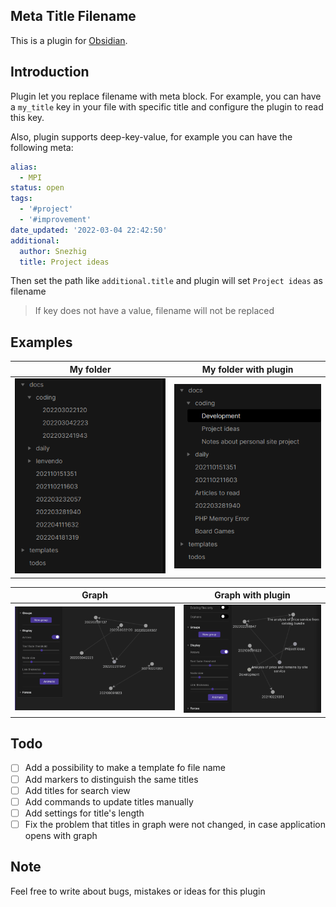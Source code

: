 ## Meta Title Filename

This is a plugin for [Obsidian](https://obsidian.md).

## Introduction

Plugin let you replace filename with meta block. For example, you can have a `my_title`
key in your file with specific title and configure the plugin to read this key.

Also, plugin supports deep-key-value, for example you can have the following meta:

```yaml
alias:
  - MPI
status: open
tags:
  - '#project'
  - '#improvement'
date_updated: '2022-03-04 22:42:50'
additional:
  author: Snezhig
  title: Project ideas
```

Then set the path like `additional.title` and plugin will set `Project ideas` as filename

> If key does not have a value, filename will not be replaced

## Examples

|                My folder                 |               My folder with plugin                |
|:----------------------------------------:|:--------------------------------------------------:|
| ![](./github/images/Common%20Folder.png) | ![](./github/images/Structure%20with%20plugin.png) |

|                  Graph                  |               Graph with plugin                |
|:---------------------------------------:|:----------------------------------------------:|
| ![](./github/images/Common%20graph.png) | ![](./github/images/Graph%20with%20plugin.png) |

## Todo

* [ ] Add a possibility to make a template fo file name
* [ ] Add markers to distinguish the same titles
* [ ] Add titles for search view
* [ ] Add commands to update titles manually
* [ ] Add settings for title's length
* [ ] Fix the problem that titles in graph were not changed, in case application opens with graph

## Note

Feel free to write about bugs, mistakes or ideas for this plugin